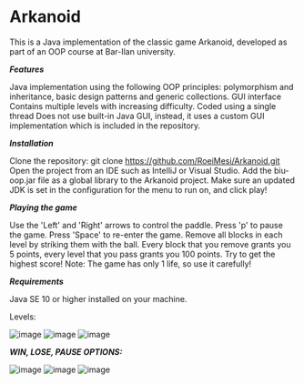 # Arkanoid
This is a Java implementation of the classic game Arkanoid, developed as part of an OOP course at Bar-Ilan university.

_**Features**_

Java implementation using the following OOP principles: polymorphism and inheritance, basic design patterns and generic collections.
GUI interface
Contains multiple levels with increasing difficulty.
Coded using a single thread
Does not use built-in Java GUI, instead, it uses a custom GUI implementation which is included in the repository.

_**Installation**_

Clone the repository: git clone https://github.com/RoeiMesi/Arkanoid.git
Open the project from an IDE such as IntelliJ or Visual Studio.
Add the biu-oop.jar file as a global library to the Arkanoid project.
Make sure an updated JDK is set in the configuration for the menu to run on, and click play!

_**Playing the game**_

Use the 'Left' and 'Right' arrows to control the paddle.
Press 'p' to pause the game.
Press 'Space' to re-enter the game.
Remove all blocks in each level by striking them with the ball.
Every block that you remove grants you 5 points, every level that you pass grants you 100 points. Try to get the highest score!
Note: The game has only 1 life, so use it carefully!

_**Requirements**_

Java SE 10 or higher installed on your machine.

Levels:

![image](https://github.com/RoeiMesi/Arkanoid/assets/23407020/33e21a77-a215-439f-9909-e18e55ad8b12)
![image](https://github.com/RoeiMesi/Arkanoid/assets/23407020/17e3abbf-df06-4931-a9c4-4be07e54f1d6)
![image](https://github.com/RoeiMesi/Arkanoid/assets/23407020/324483c8-8025-4403-9312-aa2894044feb)


_**WIN, LOSE, PAUSE OPTIONS:**_

![image](https://github.com/RoeiMesi/Arkanoid/assets/23407020/b636a625-5806-4b17-b874-ee5bd2565f00)
![image](https://github.com/RoeiMesi/Arkanoid/assets/23407020/b5e44334-70b0-4aaf-a60b-284e943d2948)
![image](https://github.com/RoeiMesi/Arkanoid/assets/23407020/223ca1b4-81fd-409a-bfea-8811172be75d)
